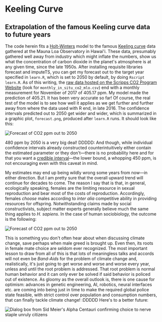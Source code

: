 # Keeling Curve
## Extrapolation of the famous Keeling curve data to future years

The code herein fits a [Holt-Winters](https://www.otexts.org/fpp/7/5) model to
the famous [Keeling curve](https://scripps.ucsd.edu/programs/keelingcurve/)
data gathered at the Mauna Loa Observatory in Hawai'i. These data, presumably
gathered well away from industry which might inflate the numbers, show us what
the concentration of carbon dioxide in the planet's atmosphere is at any given
time, since the late 1950s. After installing requisite libraries forecast and
imputeTS, you can get my forecast out to the target year specified in
`learn.R`, which is set to 2050 by default, by doing `Rscript learn.R`. As of
this writing, the [raw data hosted on the Scripps CO2 Program
Website](http://scrippsco2.ucsd.edu/data/atmospheric_co2/primary_mlo_co2_record)
(look for `monthly_in_situ_co2_mlo.csv`) end with a monthly measurement for
November of 2017 of 405.17 ppm. My model made the prediction of 405.21. It has
been very accurate so far! Of course, the real test of the model is to see how
well it applies as we get further and further away from where the data used
with R end, in late 2016. The confidence intervals predicted out to 2050 get
wider and wider, which is summarized in a graphic plot, `forecast.png`,
produced after `learn.R` runs. It should look like this:

![Forecast of CO2 ppm out to 2050](https://i.imgur.com/LoSPJfO.png "DDDDD:")

480 ppm by 2050 is a very big deal! DDDDD: And though, while individual
confidence intervals already constructed counterintuitively either contain the
estimated parameter or they don't—there is no probability here and for that you
want a [credible interval](https://en.wikipedia.org/wiki/Credible_interval)—the
lower bound, a whopping 450 ppm, is not encouraging even with this caveat in
mind.

My estimates may end up being wildly wrong some years from now—in either
direction. But I am pretty sure that the overall upward trend will continue for
decades to come. The reason I say that is that, in general, ecologically
speaking, females are the limiting resource in sexual reproduction and bear
most of the costs of reproduction. Accordingly, females *choose* males according to
*inter alia* competitive ability in providing resources for offspring.
Notwithstanding claims made by social constructivists, subject matter experts
generally believe much the same thing applies to *H. sapiens*. In the case of
human sociobiology, the outcome is the following:

![Forecast of CO2 ppm out to 2050](https://i.imgur.com/LoSPJfO.png "Yep, here it is again DDDDD:")

This is something you don't often hear about when discussing climate change,
save perhaps when male greed is brought up. Even then, its roots in female mate
choice are seldom ever recognized. The most important lesson to draw from all
of this is that lots of meaningless talks and accords will not even be
*Band-Aids* for the problem of climate change and, realistically, it's just
going to get worse and worse and worse every year, unless and until the root
problem is addressed. That root problem is normal human behavior and it can
only ever be solved if said behavior is policed out of existence. As gloomy as
the overall outlook is, there is one cause for optimism: advances in genetic
engineering, AI, robotics, neural interfaces etc. are coming into being just in
time to make the required global police state feasible, with strict control over
population and consumption numbers, that can finally tackle climate change!
:DDDDD Here's to a better future:

![Dialog box from Sid Meier's Alpha Centauri confirming choice to nerve staple unruly citizens](https://i.imgur.com/JlZZyI8.png "Everything went better than expected :DDDDD")
